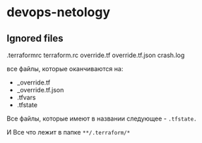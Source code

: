 # devops-netology

## Ignored files
.terraformrc
terraform.rc
override.tf
override.tf.json
crash.log

все файлы, которые оканчиваются на:
* _override.tf
* _override.tf.json
* .tfvars
* .tfstate

Все файлы, которые имеют в названии следующее - `.tfstate.`

И Все что лежит в папке `**/.terraform/*`

